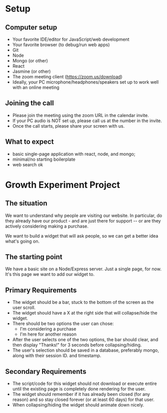# Setup
## Computer setup
- Your favorite IDE/editor for JavaScript/web development
- Your favorite browser (to debug/run web apps)
- Git
- Node
- Mongo (or other)
- React
- Jasmine (or other)
- The zoom meeting client (https://zoom.us/download)
- Ideally, your PC microphone/headphones/speakers set up to work well with an online meeting

## Joining the call
- Please join the meeting using the zoom URL in the calendar invite.  
- If your PC audio is NOT set up, please call us at the number in the invite.
- Once the call starts, please share your screen with us. 

## What to expect
- basic single-page application with react, node, and mongo;
- minimal/no starting boilerplate
- web search ok

# Growth Experiment Project

## The situation

We want to understand why people are visiting our website.  In particular, do they already have our product - and are just there for support -- or are they actively considering making a purchase.

We want to build a widget that will ask people, so we can get a better idea what's going on. 

## The starting point
We have a basic site on a Node/Express server.  Just a single page, for now. It's this page we want to add our widget to.

## Primary Requirements
- The widget should be a bar, stuck to the bottom of the screen as the user scroll.
- The widget should have a X at the right side that will collapse/hide the widget.
- There should be two options the user can chose:
  - I'm considering a purchase
  - I'm here for another reason
- After the user selects one of the two options, the bar should clear, and then display "Thanks!" for 3 seconds before collapsing/hiding.
- The user's selection should be saved in a database, preferably mongo, along with their session ID. and timestamp.

## Secondary Requirements
- The script/code for this widget should not download or execute entire until the existing page is completely done rendering for the user.
- The widget should remember if it has already been closed (for any reason) and so stay closed forever (or at least 60 days) for that user. 
- When collapsing/hiding the widget should animate down nicely.
